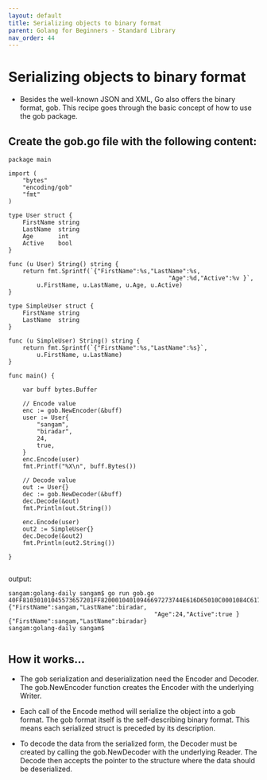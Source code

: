 ```yaml
---
layout: default
title: Serializing objects to binary format
parent: Golang for Beginners - Standard Library
nav_order: 44
---
```


# Serializing objects to binary format

- Besides the well-known JSON and XML, Go also offers the binary format, gob. 
This recipe goes through the basic concept of how to use the gob package.

## Create the gob.go file with the following content:
```
package main

import (
	"bytes"
	"encoding/gob"
	"fmt"
)

type User struct {
	FirstName string
	LastName  string
	Age       int
	Active    bool
}

func (u User) String() string {
	return fmt.Sprintf(`{"FirstName":%s,"LastName":%s,
											 "Age":%d,"Active":%v }`,
		u.FirstName, u.LastName, u.Age, u.Active)
}

type SimpleUser struct {
	FirstName string
	LastName  string
}

func (u SimpleUser) String() string {
	return fmt.Sprintf(`{"FirstName":%s,"LastName":%s}`,
		u.FirstName, u.LastName)
}

func main() {

	var buff bytes.Buffer

	// Encode value
	enc := gob.NewEncoder(&buff)
	user := User{
		"sangam",
		"biradar",
		24,
		true,
	}
	enc.Encode(user)
	fmt.Printf("%X\n", buff.Bytes())

	// Decode value
	out := User{}
	dec := gob.NewDecoder(&buff)
	dec.Decode(&out)
	fmt.Println(out.String())

	enc.Encode(user)
	out2 := SimpleUser{}
	dec.Decode(&out2)
	fmt.Println(out2.String())

}


```
output:

```
sangam:golang-daily sangam$ go run gob.go
40FF81030101045573657201FF82000104010946697273744E616D65010C0001084C6173744E616D65010C0001034167650104000106416374697665010200000018FF82010673616E67616D0107626972616461720130010100
{"FirstName":sangam,"LastName":biradar,
										 "Age":24,"Active":true }
{"FirstName":sangam,"LastName":biradar}
sangam:golang-daily sangam$ 


```

## How it works...

- The gob serialization and deserialization need the Encoder and Decoder.
The gob.NewEncoder function creates the Encoder with the underlying Writer. 
- Each call of the Encode method will serialize the object into a gob format. 
The gob format itself is the self-describing binary format. This means each serialized struct is preceded by its description.

- To decode the data from the serialized form, the Decoder must be created by calling the gob.NewDecoder with the underlying Reader. The Decode then accepts the pointer to the structure where the data should be deserialized. 
